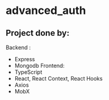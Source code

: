 # advanced_auth

## Project done by:
Backend :
- Express 
- Mongodb
Frontend: 
- TypeScript
- React, React Context, React Hooks
- Axios
- MobX
